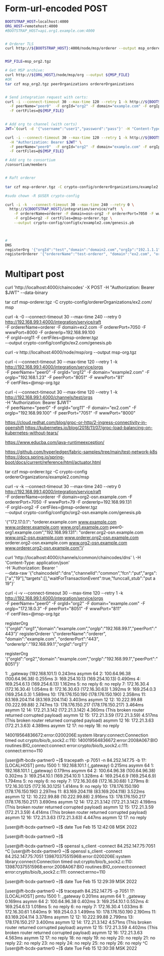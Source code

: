 

# Form-url-encoded POST

```bash
BOOTSTRAP_HOST=localhost:4000
ORG_HOST=remotehost:4000
#BOOTSTRAP_HOST=api.org1.example.com:4000


# Orderer TLS
curl http://${BOOTSTRAP_HOST}:4000/node/msp/orderer --output msp_orderer.tgz


MSP_FILE=msp_org2.tgz

# Get MSP archive:
curl http://${ORG_HOST}/node/msp/org --output ${MSP_FILE} 
#OR
tar czf msp_org2.tgz peerOrganizations ordererOrganizations


# Send integration request with certs:
curl -i --connect-timeout 30 --max-time 120 --retry 1 -k http://${BOOTSTRAP_HOST}/integration/service/orgs \
  -F peerName="peer0"  -F orgId="org2" -F domain="example.com" -F orgIp="192.168.99.128" -F peerPort="7051" -F wwwPort="80" \
  -F certFiles=@${MSP_FILE}
  

# Add org to channel (with certs)
JWT=`(curl -d '{"username":"user1","password":"pass"}' -H "Content-Type: application/json" http://${BOOTSTRAP_HOST}/users | tr -d '"')`

curl -i --connect-timeout 30 --max-time 120 --retry 1 -k http://${BOOTSTRAP_HOST}/channels/:channelId/orgs \
  -H "Authorization: Bearer $JWT" \
  -F peerName="peer0"  -F orgId="org2" -F domain="example.com" -F orgIp="192.168.99.128" -F peerPort="7051" -F wwwPort="80" \
  -F certFiles=@${MSP_FILE}

# Add org to consortium
/consortium/members


# Raft orderer
 
tar czf msp-orderer.tgz -C crypto-config/ordererOrganizations/example2.com/ msp

#sudo chown -R $USER crypto-config

curl -i -k  --connect-timeout 30 --max-time 240 --retry 0 \
  http://${BOOTSTRAP_HOST}/integration/service/raft  \
    -F ordererName=orderer -F domain=osn-org2 -F ordererPort=7050 -F wwwPort=80 -F ordererIp=192.168.1.23 \
    -F orgId=org2 -F certFiles=@msp-orderer.tgz \
    --output crypto-config/configtx/example2.com/genesis.pb
     


#
DNS
registerOrg '{"orgId":"test","domain":"domain2.com","orgIp":"192.1.1.1","peerPort":"7051"}'
registerOrderer '{"ordererName":"test-orderer", "domain":"ex2.com", "ordererPort":"7050", "ordererIp":"192.168.99.1","orgId":"org2"}'
```



# Multipart post
curl 'http://localhost:4000/chaincodes' -X POST  -H "Authorization: Bearer $JWT" --data-binary 


tar czf msp-orderer.tgz -C crypto-config/ordererOrganizations/ex2.com/ msp

curl -k -0 --connect-timeout 30 --max-time 240 --retry 0 \
  http://192.168.99.1:4000/integration/service/raft  \
    -F ordererName=orderer -F domain=ex2.com -F ordererPort=7050 -F wwwPort=8000 -F ordererIp=192.168.99.100 \
    -F orgId=org11 -F certFiles=@msp-orderer.tgz \
    --output crypto-config/configtx/ex2.com/genesis.pb

curl -v http://localhost:4000/node/msp/org --output msp-org.tgz

curl -i --connect-timeout 30 --max-time 120 --retry 1 -k http://192.168.99.1:4000/integration/service/orgs \
  -F peerName="peer0"  -F orgId="org12" -F domain="example2.com" -F orgIp="192.168.1.23" -F peerPort="8051" -F wwwPort="81" \
  -F certFiles=@msp-org.tgz
  
  
  
  curl -i --connect-timeout 30 --max-time 120 --retry 1 -k http://192.168.99.1:4000/channels/test/orgs \
    -H "Authorization: Bearer $JWT" \
    -F peerName="peer0"  -F orgId="org11" -F domain="ex2.com" -F orgIp="192.168.99.100" -F peerPort="7051" -F wwwPort="8000"
    
    
https://cloud.redhat.com/blog/grpc-or-http/2-ingress-connectivity-in-openshift
https://kubernetes.io/blog/2018/11/07/grpc-load-balancing-on-kubernetes-without-tears/

https://www.educba.com/java-runtimeexception/

https://github.com/hyperledger/fabric-samples/tree/main/test-network-k8s
https://docs.spring.io/spring-boot/docs/current/reference/html/actuator.html



tar czf msp-orderer.tgz -C crypto-config ordererOrganizations/example2.com/msp

curl -v -k  --connect-timeout 30 --max-time 240 --retry 0 \
http://192.168.99.1:4000/integration/service/raft \
-F ordererName=orderer -F domain=org2-osn.example.com -F ordererPort=7050 -F wwwPort=79 -F ordererIp=192.168.99.131 \
-F orgId=org2 -F certFiles=@msp-orderer.tgz \
--output crypto-config/configtx/org2-osn.example.com/genesis.pb


'{"172.17.0.1": "orderer.example.com www.example.com www.orderer.example.com www.org1.example.com peer0-org1.example.com","192.168.99.131": "orderer.org2-osn.example.com www.org2-osn.example.com www.orderer.org2-osn.example.com orderer.org2-osn.example.com www.org2-osn.example.com www.orderer.org2-osn.example.com"}'


curl 'http://localhost:4000/channels/common/chaincodes/dns' \ 
-H 'Content-Type: application/json' \
-H 'Authorization: Bearer ' \
--data-raw '{"chaincodeId":"dns","channelId":"common","fcn":"put","args":["a","19"],"targets":[],"waitForTransactionEvent":true,"funccall_stub":"put a 19"}'


curl -i -v  --connect-timeout 30 --max-time 120 --retry 1 -k http://192.168.99.1:4000/integration/service/orgs \
-F peerName="peer0"  -F orgId="org2" -F domain="example.com" -F orgIp="172.18.0.3" -F peerPort="8051" -F wwwPort="811" \
-F certFiles=@msp-org.tgz


registerOrg '{"orgId":"org1","domain":"example.com","orgIp":"192.168.99.1","peerPort":"443"}'
registerOrderer '{"ordererName":"orderer", "domain":"example.com", "ordererPort":"443", "ordererIp":"192.168.99.1","orgId":"org1"}'

registerOrg '{"orgId":"org2","domain":"example.com","orgIp":"192.168.99.1","peerPort":"8051"}'


 1:  _gateway (192.168.101.1)                              0.243ms asymm 64
 2:  100.64.96.38 (100.64.96.38)                           0.255ms
 3:  169.254.10.13 (169.254.10.13)                         0.490ms
 4:  169.254.6.13 (169.254.6.13)                           1.162ms
 5:  no reply
 6:  no reply
 7:  172.16.30.4 (172.16.30.4)                             1.054ms
 8:  172.16.30.63 (172.16.30.63)                           1.392ms
 9:  169.254.0.3 (169.254.0.3)                             1.589ms
10:  178.176.150.190 (178.176.150.190)                     2.358ms
11:  83.169.204.114 (83.169.204.114)                       3.403ms asymm 12
12:  10.222.99.88 (10.222.99.88)                           2.747ms
13:  178.176.150.217 (178.176.150.217)                     3.464ms asymm 12
14:  172.21.3.142 (172.21.3.142)                           4.360ms (This broken router returned corrupted payload) asymm 12
15:  172.21.3.59 (172.21.3.59)                             4.517ms (This broken router returned corrupted payload) asymm 12
16:  172.21.3.63 (172.21.3.63)                             4.389ms asymm 12
17:  no reply
18:  no reply


140019564836672:error:0200206E:system library:connect:Connection timed out:crypto/bio/b_sock2.c:110:
140019564836672:error:2008A067:BIO routines:BIO_connect:connect error:crypto/bio/b_sock2.c:111:
connect:errno=110






[user@ift-bcdx-partner0 ~]$ tracepath -p 7051 -n 84.252.147.75 -b
 1?: [LOCALHOST]                      pmtu 1500
 1:  192.168.101.1 (_gateway)                              0.215ms asymm 64
 1:  192.168.101.1 (_gateway)                              0.179ms asymm 64
 2:  100.64.96.38 (100.64.96.38)                           0.302ms
 3:  169.254.10.1 (169.254.10.1)                           1.328ms
 4:  169.254.6.9 (169.254.6.9)                             1.794ms
 5:  no reply
 6:  no reply
 7:  172.16.30.68 (172.16.30.68)                           1.279ms
 8:  172.16.30.125 (172.16.30.125)                         1.414ms
 9:  no reply
10:  178.176.150.190 (178.176.150.190)                     2.297ms
11:  83.169.204.118 (83.169.204.118)                       3.522ms asymm 12
12:  10.222.99.88 (10.222.99.88)                           2.916ms
13:  178.176.150.217 (178.176.150.217)                     3.690ms asymm 12
14:  172.21.3.142 (172.21.3.142)                           4.198ms (This broken router returned corrupted payload) asymm 12
15:  172.21.3.59 (172.21.3.59)                             4.414ms (This broken router returned corrupted payload) asymm 12
16:  172.21.3.63 (172.21.3.63)                             4.447ms asymm 12
17:  no reply

[user@ift-bcdx-partner0 ~]$ date
Tue Feb 15 12:42:08 MSK 2022

[user@ift-bcdx-partner0 ~]$





[user@ift-bcdx-partner0 ~]$ openssl s_client -connect 84.252.147.75:7051
^C
[user@ift-bcdx-partner0 ~]$ openssl s_client -connect 84.252.147.75:7051
139870375515968:error:0200206E:system library:connect:Connection timed out:crypto/bio/b_sock2.c:110:
139870375515968:error:2008A067:BIO routines:BIO_connect:connect error:crypto/bio/b_sock2.c:111:
connect:errno=110

[user@ift-bcdx-partner0 ~]$ date
Tue Feb 15 12:29:39 MSK 2022

[user@ift-bcdx-partner0 ~]$ tracepath 84.252.147.75 -p 7051
 1?: [LOCALHOST]                      pmtu 1500
 1:  _gateway                                              0.201ms asymm 64
 1:  _gateway                                              0.169ms asymm 64
 2:  100.64.96.38                                          0.402ms
 3:  169.254.10.1                                          0.552ms
 4:  169.254.6.13                                          1.018ms
 5:  no reply
 6:  no reply
 7:  172.16.30.4                                           1.033ms
 8:  172.16.30.61                                          1.640ms
 9:  169.254.0.3                                           1.499ms
10:  178.176.150.190                                       2.190ms
11:  83.169.204.114                                        3.378ms asymm 12
12:  10.222.99.88                                          2.799ms
13:  178.176.150.217                                       3.400ms asymm 12
14:  172.21.3.142                                          4.571ms (This broken router returned corrupted payload) asymm 12
15:  172.21.3.59                                           4.402ms (This broken router returned corrupted payload) asymm 12
16:  172.21.3.63                                           4.563ms asymm 12
17:  no reply
18:  no reply
19:  no reply
20:  no reply
21:  no reply
22:  no reply
23:  no reply
24:  no reply
25:  no reply
26:  no reply
^C
[user@ift-bcdx-partner0 ~]$ date
Tue Feb 15 12:30:38 MSK 2022